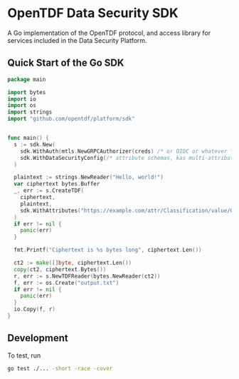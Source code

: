 # OpenTDF Data Security SDK

A Go implementation of the OpenTDF protocol, and access library for services
included in the Data Security Platform.

## Quick Start of the Go SDK

```go
package main

import bytes
import io
import os
import strings
import "github.com/opentdf/platform/sdk"


func main() {
  s := sdk.New(
    sdk.WithAuth(mtls.NewGRPCAuthorizer(creds) /* or OIDC or whatever */),
    sdk.WithDataSecurityConfig(/* attribute schemas, kas multi-attribute mapping */),
  )

  plaintext := strings.NewReader("Hello, world!")
  var ciphertext bytes.Buffer
  _, err := s.CreateTDF(
    ciphertext,
    plaintext,
    sdk.WithAttributes("https://example.com/attr/Classification/value/Open"),
  )
  if err != nil {
    panic(err)
  }

  fmt.Printf("Ciphertext is %s bytes long", ciphertext.Len())

  ct2 := make([]byte, ciphertext.Len())
  copy(ct2, ciphertext.Bytes())
  r, err := s.NewTDFReader(bytes.NewReader(ct2))
  f, err := os.Create("output.txt")
  if err != nil {
    panic(err)
  }
  io.Copy(f, r)
}
```

## Development

To test, run 

```sh
go test ./... -short -race -cover
```
